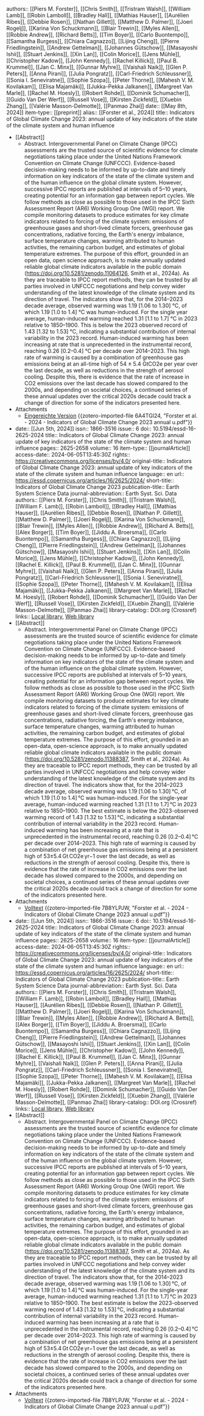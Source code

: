 authors:: [[Piers M. Forster]], [[Chris Smith]], [[Tristram Walsh]], [[William Lamb]], [[Robin Lamboll]], [[Bradley Hall]], [[Mathias Hauser]], [[Aurélien Ribes]], [[Debbie Rosen]], [[Nathan Gillett]], [[Matthew D. Palmer]], [[Joeri Rogelj]], [[Karina Von Schuckmann]], [[Blair Trewin]], [[Myles Allen]], [[Robbie Andrew]], [[Richard Betts]], [[Tim Boyer]], [[Carlo Buontempo]], [[Samantha Burgess]], [[Chiara Cagnazzo]], [[Lijing Cheng]], [[Pierre Friedlingstein]], [[Andrew Gettelman]], [[Johannes Gütschow]], [[Masayoshi Ishii]], [[Stuart Jenkins]], [[Xin Lan]], [[Colin Morice]], [[Jens Mühle]], [[Christopher Kadow]], [[John Kennedy]], [[Rachel Killick]], [[Paul B. Krummel]], [[Jan C. Minx]], [[Gunnar Myhre]], [[Vaishali Naik]], [[Glen P. Peters]], [[Anna Pirani]], [[Julia Pongratz]], [[Carl-Friedrich Schleussner]], [[Sonia I. Seneviratne]], [[Sophie Szopa]], [[Peter Thorne]], [[Mahesh V. M. Kovilakam]], [[Elisa Majamäki]], [[Jukka-Pekka Jalkanen]], [[Margreet Van Marle]], [[Rachel M. Hoesly]], [[Robert Rohde]], [[Dominik Schumacher]], [[Guido Van Der Werf]], [[Russell Vose]], [[Kirsten Zickfeld]], [[Xuebin Zhang]], [[Valérie Masson-Delmotte]], [[Panmao Zhai]]
date:: [[May 8th, 2024]]
item-type:: [[preprint]]
alias:: [[Forster et al., 2024]]
title:: Indicators of Global Climate Change 2023: annual update of key indicators of the state of the climate system and human influence

- [[Abstract]]
	- Abstract. Intergovernmental Panel on Climate Change (IPCC) assessments are the trusted source of scientific evidence for climate negotiations taking place under the United Nations Framework Convention on Climate Change (UNFCCC). Evidence-based decision-making needs to be informed by up-to-date and timely information on key indicators of the state of the climate system and of the human influence on the global climate system. However, successive IPCC reports are published at intervals of 5–10 years, creating potential for an information gap between report cycles. We follow methods as close as possible to those used in the IPCC Sixth Assessment Report (AR6) Working Group One (WGI) report. We compile monitoring datasets to produce estimates for key climate indicators related to forcing of the climate system: emissions of greenhouse gases and short-lived climate forcers, greenhouse gas concentrations, radiative forcing, the Earth's energy imbalance, surface temperature changes, warming attributed to human activities, the remaining carbon budget, and estimates of global temperature extremes. The purpose of this effort, grounded in an open data, open science approach, is to make annually updated reliable global climate indicators available in the public domain (https://doi.org/10.5281/zenodo.11064126, Smith et al., 2024a). As they are traceable to IPCC report methods, they can be trusted by all parties involved in UNFCCC negotiations and help convey wider understanding of the latest knowledge of the climate system and its direction of travel. The indicators show that, for the 2014–2023 decade average, observed warming was 1.19 [1.06 to 1.30] °C, of which 1.19 [1.0 to 1.4] °C was human-induced. For the single year average, human-induced warming reached 1.31 [1.1 to 1.7] °C in 2023 relative to 1850–1900. This is below the 2023 observed record of 1.43 [1.32 to 1.53] °C, indicating a substantial contribution of internal variability in the 2023 record. Human-induced warming has been increasing at rate that is unprecedented in the instrumental record, reaching 0.26 [0.2–0.4] °C per decade over 2014–2023. This high rate of warming is caused by a combination of greenhouse gas emissions being at an all-time high of 54 ± 5.4 GtCO2e per year over the last decade, as well as reductions in the strength of aerosol cooling. Despite this, there is evidence that the rate of increase in CO2 emissions over the last decade has slowed compared to the 2000s, and depending on societal choices, a continued series of these annual updates over the critical 2020s decade could track a change of direction for some of the indicators presented here.
- Attachments
	- [Eingereichte Version](https://essd.copernicus.org/preprints/essd-2024-149/essd-2024-149.pdf) {{zotero-imported-file 6A4TGI24, "Forster et al. - 2024 - Indicators of Global Climate Change 2023 annual u.pdf"}}
- date:: [[Jun 5th, 2024]]
  issn:: 1866-3516
  issue:: 6
  doi:: 10.5194/essd-16-2625-2024
  title:: Indicators of Global Climate Change 2023: annual update of key indicators of the state of the climate system and human influence
  pages:: 2625-2658
  volume:: 16
  item-type:: [[journalArticle]]
  access-date:: 2024-06-05T13:45:30Z
  rights:: https://creativecommons.org/licenses/by/4.0/
  original-title:: Indicators of Global Climate Change 2023: annual update of key indicators of the state of the climate system and human influence
  language:: en
  url:: https://essd.copernicus.org/articles/16/2625/2024/
  short-title:: Indicators of Global Climate Change 2023
  publication-title:: Earth System Science Data
  journal-abbreviation:: Earth Syst. Sci. Data
  authors:: [[Piers M. Forster]], [[Chris Smith]], [[Tristram Walsh]], [[William F. Lamb]], [[Robin Lamboll]], [[Bradley Hall]], [[Mathias Hauser]], [[Aurélien Ribes]], [[Debbie Rosen]], [[Nathan P. Gillett]], [[Matthew D. Palmer]], [[Joeri Rogelj]], [[Karina Von Schuckmann]], [[Blair Trewin]], [[Myles Allen]], [[Robbie Andrew]], [[Richard A. Betts]], [[Alex Borger]], [[Tim Boyer]], [[Jiddu A. Broersma]], [[Carlo Buontempo]], [[Samantha Burgess]], [[Chiara Cagnazzo]], [[Lijing Cheng]], [[Pierre Friedlingstein]], [[Andrew Gettelman]], [[Johannes Gütschow]], [[Masayoshi Ishii]], [[Stuart Jenkins]], [[Xin Lan]], [[Colin Morice]], [[Jens Mühle]], [[Christopher Kadow]], [[John Kennedy]], [[Rachel E. Killick]], [[Paul B. Krummel]], [[Jan C. Minx]], [[Gunnar Myhre]], [[Vaishali Naik]], [[Glen P. Peters]], [[Anna Pirani]], [[Julia Pongratz]], [[Carl-Friedrich Schleussner]], [[Sonia I. Seneviratne]], [[Sophie Szopa]], [[Peter Thorne]], [[Mahesh V. M. Kovilakam]], [[Elisa Majamäki]], [[Jukka-Pekka Jalkanen]], [[Margreet Van Marle]], [[Rachel M. Hoesly]], [[Robert Rohde]], [[Dominik Schumacher]], [[Guido Van Der Werf]], [[Russell Vose]], [[Kirsten Zickfeld]], [[Xuebin Zhang]], [[Valérie Masson-Delmotte]], [[Panmao Zhai]]
  library-catalog:: DOI.org (Crossref)
  links:: [Local library](zotero://select/library/items/2PXK47MC), [Web library](https://www.zotero.org/users/46463/items/2PXK47MC)
- [[Abstract]]
	- Abstract. Intergovernmental Panel on Climate Change (IPCC) assessments are the trusted source of scientific evidence for climate negotiations taking place under the United Nations Framework Convention on Climate Change (UNFCCC). Evidence-based decision-making needs to be informed by up-to-date and timely information on key indicators of the state of the climate system and of the human influence on the global climate system. However, successive IPCC reports are published at intervals of 5–10 years, creating potential for an information gap between report cycles. We follow methods as close as possible to those used in the IPCC Sixth Assessment Report (AR6) Working Group One (WGI) report. We compile monitoring datasets to produce estimates for key climate indicators related to forcing of the climate system: emissions of greenhouse gases and short-lived climate forcers, greenhouse gas concentrations, radiative forcing, the Earth's energy imbalance, surface temperature changes, warming attributed to human activities, the remaining carbon budget, and estimates of global temperature extremes. The purpose of this effort, grounded in an open-data, open-science approach, is to make annually updated reliable global climate indicators available in the public domain (https://doi.org/10.5281/zenodo.11388387, Smith et al., 2024a). As they are traceable to IPCC report methods, they can be trusted by all parties involved in UNFCCC negotiations and help convey wider understanding of the latest knowledge of the climate system and its direction of travel. The indicators show that, for the 2014–2023 decade average, observed warming was 1.19 [1.06 to 1.30] °C, of which 1.19 [1.0 to 1.4] °C was human-induced. For the single-year average, human-induced warming reached 1.31 [1.1 to 1.7] °C in 2023 relative to 1850–1900. The best estimate is below the 2023-observed warming record of 1.43 [1.32 to 1.53] °C, indicating a substantial contribution of internal variability in the 2023 record. Human-induced warming has been increasing at a rate that is unprecedented in the instrumental record, reaching 0.26 [0.2–0.4] °C per decade over 2014–2023. This high rate of warming is caused by a combination of net greenhouse gas emissions being at a persistent high of 53±5.4 Gt CO2e yr−1 over the last decade, as well as reductions in the strength of aerosol cooling. Despite this, there is evidence that the rate of increase in CO2 emissions over the last decade has slowed compared to the 2000s, and depending on societal choices, a continued series of these annual updates over the critical 2020s decade could track a change of direction for some of the indicators presented here.
- Attachments
	- [Volltext](https://essd.copernicus.org/articles/16/2625/2024/essd-16-2625-2024.pdf) {{zotero-imported-file 7B8YLPJW, "Forster et al. - 2024 - Indicators of Global Climate Change 2023 annual u.pdf"}}
- date:: [[Jun 5th, 2024]]
  issn:: 1866-3516
  issue:: 6
  doi:: 10.5194/essd-16-2625-2024
  title:: Indicators of Global Climate Change 2023: annual update of key indicators of the state of the climate system and human influence
  pages:: 2625-2658
  volume:: 16
  item-type:: [[journalArticle]]
  access-date:: 2024-06-05T13:45:30Z
  rights:: https://creativecommons.org/licenses/by/4.0/
  original-title:: Indicators of Global Climate Change 2023: annual update of key indicators of the state of the climate system and human influence
  language:: en
  url:: https://essd.copernicus.org/articles/16/2625/2024/
  short-title:: Indicators of Global Climate Change 2023
  publication-title:: Earth System Science Data
  journal-abbreviation:: Earth Syst. Sci. Data
  authors:: [[Piers M. Forster]], [[Chris Smith]], [[Tristram Walsh]], [[William F. Lamb]], [[Robin Lamboll]], [[Bradley Hall]], [[Mathias Hauser]], [[Aurélien Ribes]], [[Debbie Rosen]], [[Nathan P. Gillett]], [[Matthew D. Palmer]], [[Joeri Rogelj]], [[Karina Von Schuckmann]], [[Blair Trewin]], [[Myles Allen]], [[Robbie Andrew]], [[Richard A. Betts]], [[Alex Borger]], [[Tim Boyer]], [[Jiddu A. Broersma]], [[Carlo Buontempo]], [[Samantha Burgess]], [[Chiara Cagnazzo]], [[Lijing Cheng]], [[Pierre Friedlingstein]], [[Andrew Gettelman]], [[Johannes Gütschow]], [[Masayoshi Ishii]], [[Stuart Jenkins]], [[Xin Lan]], [[Colin Morice]], [[Jens Mühle]], [[Christopher Kadow]], [[John Kennedy]], [[Rachel E. Killick]], [[Paul B. Krummel]], [[Jan C. Minx]], [[Gunnar Myhre]], [[Vaishali Naik]], [[Glen P. Peters]], [[Anna Pirani]], [[Julia Pongratz]], [[Carl-Friedrich Schleussner]], [[Sonia I. Seneviratne]], [[Sophie Szopa]], [[Peter Thorne]], [[Mahesh V. M. Kovilakam]], [[Elisa Majamäki]], [[Jukka-Pekka Jalkanen]], [[Margreet Van Marle]], [[Rachel M. Hoesly]], [[Robert Rohde]], [[Dominik Schumacher]], [[Guido Van Der Werf]], [[Russell Vose]], [[Kirsten Zickfeld]], [[Xuebin Zhang]], [[Valérie Masson-Delmotte]], [[Panmao Zhai]]
  library-catalog:: DOI.org (Crossref)
  links:: [Local library](zotero://select/library/items/2PXK47MC), [Web library](https://www.zotero.org/users/46463/items/2PXK47MC)
- [[Abstract]]
	- Abstract. Intergovernmental Panel on Climate Change (IPCC) assessments are the trusted source of scientific evidence for climate negotiations taking place under the United Nations Framework Convention on Climate Change (UNFCCC). Evidence-based decision-making needs to be informed by up-to-date and timely information on key indicators of the state of the climate system and of the human influence on the global climate system. However, successive IPCC reports are published at intervals of 5–10 years, creating potential for an information gap between report cycles. We follow methods as close as possible to those used in the IPCC Sixth Assessment Report (AR6) Working Group One (WGI) report. We compile monitoring datasets to produce estimates for key climate indicators related to forcing of the climate system: emissions of greenhouse gases and short-lived climate forcers, greenhouse gas concentrations, radiative forcing, the Earth's energy imbalance, surface temperature changes, warming attributed to human activities, the remaining carbon budget, and estimates of global temperature extremes. The purpose of this effort, grounded in an open-data, open-science approach, is to make annually updated reliable global climate indicators available in the public domain (https://doi.org/10.5281/zenodo.11388387, Smith et al., 2024a). As they are traceable to IPCC report methods, they can be trusted by all parties involved in UNFCCC negotiations and help convey wider understanding of the latest knowledge of the climate system and its direction of travel. The indicators show that, for the 2014–2023 decade average, observed warming was 1.19 [1.06 to 1.30] °C, of which 1.19 [1.0 to 1.4] °C was human-induced. For the single-year average, human-induced warming reached 1.31 [1.1 to 1.7] °C in 2023 relative to 1850–1900. The best estimate is below the 2023-observed warming record of 1.43 [1.32 to 1.53] °C, indicating a substantial contribution of internal variability in the 2023 record. Human-induced warming has been increasing at a rate that is unprecedented in the instrumental record, reaching 0.26 [0.2–0.4] °C per decade over 2014–2023. This high rate of warming is caused by a combination of net greenhouse gas emissions being at a persistent high of 53±5.4 Gt CO2e yr−1 over the last decade, as well as reductions in the strength of aerosol cooling. Despite this, there is evidence that the rate of increase in CO2 emissions over the last decade has slowed compared to the 2000s, and depending on societal choices, a continued series of these annual updates over the critical 2020s decade could track a change of direction for some of the indicators presented here.
- Attachments
	- [Volltext](https://essd.copernicus.org/articles/16/2625/2024/essd-16-2625-2024.pdf) {{zotero-imported-file 7B8YLPJW, "Forster et al. - 2024 - Indicators of Global Climate Change 2023 annual u.pdf"}}